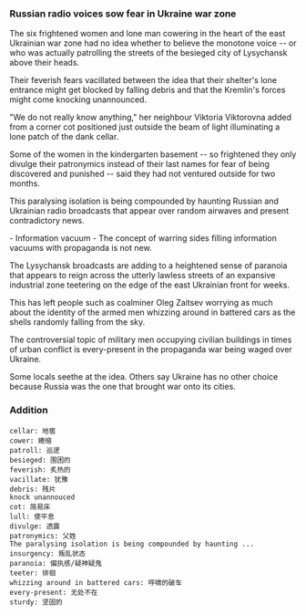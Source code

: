 ### Russian radio voices sow fear in Ukraine war zone

The six frightened women and lone man cowering in the heart of the east Ukrainian war zone had no idea whether to believe the monotone voice -- or who was actually patrolling the streets of the besieged city of Lysychansk above their heads.



Their feverish fears vacillated between the idea that their shelter's lone entrance might get blocked by falling debris and that the Kremlin's forces might come knocking unannounced.



"We do not really know anything," her neighbour Viktoria Viktorovna added from a corner cot positioned just outside the beam of light illuminating a lone patch of the dank cellar.



Some of the women in the kindergarten basement -- so frightened they only divulge their patronymics instead of their last names for fear of being discovered and punished -- said they had not ventured outside for two months.



This paralysing isolation is being compounded by haunting Russian and Ukrainian radio broadcasts that appear over random airwaves and present contradictory news.



\- Information vacuum - The concept of warring sides filling information vacuums with propaganda is not new.



The Lysychansk broadcasts are adding to a heightened sense of paranoia that appears to reign across the utterly lawless streets of an expansive industrial zone teetering on the edge of the east Ukrainian front for weeks.



This has left people such as coalminer Oleg Zaitsev worrying as much about the identity of the armed men whizzing around in battered cars as the shells randomly falling from the sky.



The controversial topic of military men occupying civilian buildings in times of urban conflict is every-present in the propaganda war being waged over Ukraine.

Some locals seethe at the idea. Others say Ukraine has no other choice because Russia was the one that brought war onto its cities.

### Addition

```
cellar: 地窖
cower: 蜷缩
patroll: 巡逻
besieged: 围困的
feverish: 炙热的
vacillate: 犹豫
debris: 残片
knock unannouced
cot: 简易床
lull: 使平息
divulge: 透露
patronymics: 父姓
The paralysing isolation is being compounded by haunting ...
insurgency: 叛乱状态
paranoia: 偏执感/疑神疑鬼
teeter: 徘徊
whizzing around in battered cars: 呼啸的破车
every-present: 无处不在
sturdy: 坚固的
```

